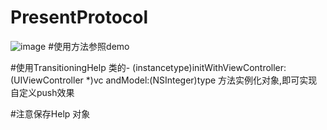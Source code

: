# PresentProtocol

![image](https://github.com/xixi9527/PresentProtocol/blob/master/xixi.gif)
#使用方法参照demo 

#使用TransitioningHelp 类的- (instancetype)initWithViewController:(UIViewController *)vc andModel:(NSInteger)type 方法实例化对象,即可实现自定义push效果


#注意保存Help 对象
